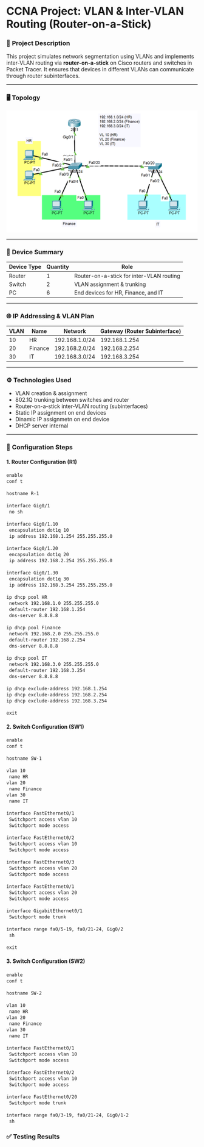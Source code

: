 # CCNA Project: VLAN & Inter-VLAN Routing (Router-on-a-Stick)

### 📝 **Project Description**
This project simulates network segmentation using VLANs and implements inter-VLAN routing via **router-on-a-stick** on Cisco routers and switches in Packet Tracer. It ensures that devices in different VLANs can communicate through router subinterfaces.

---

### 🖥️ **Topology**

![Topology Diagram](Topology_1_VLAN.png)

---

### 🔧 **Device Summary**
| Device Type | Quantity | Role |
|-------------|----------|------|
| Router | 1 | Router-on-a-stick for inter-VLAN routing |
| Switch | 2 | VLAN assignment & trunking |
| PC | 6 | End devices for HR, Finance, and IT |

---

### 🌐 **IP Addressing & VLAN Plan**

| VLAN | Name | Network | Gateway (Router Subinterface) |
|------|------|---------|-------------------------------|
| 10 | HR | 192.168.1.0/24 | 192.168.1.254 |
| 20 | Finance | 192.168.2.0/24 | 192.168.2.254 |
| 30 | IT | 192.168.3.0/24 | 192.168.3.254 |

---

### ⚙️ **Technologies Used**
- VLAN creation & assignment  
- 802.1Q trunking between switches and router  
- Router-on-a-stick inter-VLAN routing (subinterfaces)  
- Static IP assignment on end devices
- Dinamic IP assignmetn on end device
- DHCP server internal

---

### 🚀 **Configuration Steps**

#### **1. Router Configuration (R1)**

```
enable
conf t

hostname R-1

interface Gig0/1
 no sh

interface Gig0/1.10
 encapsulation dot1q 10
 ip address 192.168.1.254 255.255.255.0

interface Gig0/1.20
 encapsulation dot1q 20
 ip address 192.168.2.254 255.255.255.0

interface Gig0/1.30
 encapsulation dot1q 30
 ip address 192.168.3.254 255.255.255.0

ip dhcp pool HR
 network 192.168.1.0 255.255.255.0
 default-router 192.168.1.254
 dns-server 8.8.8.8

ip dhcp pool Finance
 network 192.168.2.0 255.255.255.0
 default-router 192.168.2.254
 dns-server 8.8.8.8

ip dhcp pool IT
 network 192.168.3.0 255.255.255.0
 default-router 192.168.3.254
 dns-server 8.8.8.8

ip dhcp exclude-address 192.168.1.254
ip dhcp exclude-address 192.168.2.254
ip dhcp exclude-address 192.168.3.254

exit
```
#### **2. Switch Configuration (SW1)**

```
enable
conf t

hostname SW-1

vlan 10
 name HR
vlan 20
 name Finance
vlan 30
 name IT

interface FastEthernet0/1
 Switchport access vlan 10
 Switchport mode access

interface FastEthernet0/2
 Switchport access vlan 10
 Switchport mode access

interface FastEthernet0/3
 Switchport access vlan 20
 Switchport mode access

interface FastEthernet0/1
 Switchport access vlan 20
 Switchport mode access

interface GigabitEthernet0/1
 Switchport mode trunk

interface range fa0/5-19, fa0/21-24, Gig0/2
 sh

exit
```
#### **3. Switch Configuration (SW2)**

```
enable
conf t

hostname SW-2

vlan 10
 name HR
vlan 20
 name Finance
vlan 30
 name IT

interface FastEthernet0/1
 Switchport access vlan 10
 Switchport mode access

interface FastEthernet0/2
 Switchport access vlan 10
 Switchport mode access

interface FastEthernet0/20
 Switchport mode trunk

interface range fa0/3-19, fa0/21-24, Gig0/1-2
 sh
```

### ✅  **Testing Results**


